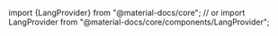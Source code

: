 import {LangProvider} from "@material-docs/core";
// or
import LangProvider from "@material-docs/core/components/LangProvider";